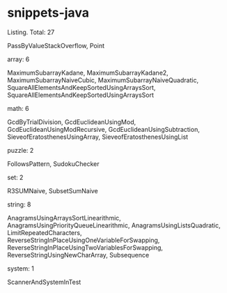 snippets-java
=============

Listing. Total: 27


PassByValueStackOverflow, Point


array: 6

MaximumSubarrayKadane, MaximumSubarrayKadane2, MaximumSubarrayNaiveCubic, MaximumSubarrayNaiveQuadratic, 
SquareAllElementsAndKeepSortedUsingArraysSort, SquareAllElementsAndKeepSortedUsingArraysSort


math: 6

GcdByTrialDivision, GcdEuclideanUsingMod, GcdEuclideanUsingModRecursive, GcdEuclideanUsingSubtraction, 
SieveofEratosthenesUsingArray, SieveofEratosthenesUsingList


puzzle: 2

FollowsPattern, SudokuChecker


set: 2

R3SUMNaive, SubsetSumNaive


string: 8

AnagramsUsingArraysSortLinearithmic, AnagramsUsingPriorityQueueLinearithmic, AnagramsUsingListsQuadratic, LimitRepeatedCharacters, 
ReverseStringInPlaceUsingOneVariableForSwapping, ReverseStringInPlaceUsingTwoVariablesForSwapping, 
ReverseStringUsingNewCharArray, Subsequence


system: 1

ScannerAndSystemInTest



